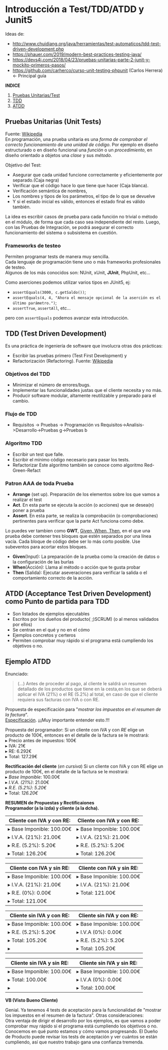 # Introducción a Test/TDD/ATDD y Junit5

Ideas de:
- http://www.chuidiang.org/java/herramientas/test-automaticos/tdd-test-driven-development.php
- https://phauer.com/2019/modern-best-practices-testing-java/
- https://devs4j.com/2018/04/23/pruebas-unitarias-parte-2-junit-y-mockito-primeros-pasos/
- https://github.com/carherco/curso-unit-testing-phpunit (Carlos Herrera)<- Principal guía


**INDICE**    

1. [Pruebas Unitarias/Test](#test)
1. [TDD](#tdd)
1. [ATDD](#atdd)


## Pruebas Unitarias (Unit Tests) <a name="test"></a>
Fuente: [Wikipedia](https://es.wikipedia.org/wiki/Prueba_unitaria)  
En programación, una prueba unitaria es una *forma de comprobar el correcto funcionamiento de una unidad de código*. Por ejemplo en diseño estructurado o en diseño funcional una *función* o un *procedimiento*, en diseño orientado a objetos una *clase* y sus *método*. 

Objetivo del Test:
- Asegurar que cada unidad funcione correctamente y eficientemente por separado.(Caja negra)
- Verificar que el código hace lo que tiene que hacer (Caja blanca).
- Verificación semántica de nombres, 
- Los nombres y tipos de los parámetros, el tipo de lo que se devuelve
- Y si el estado inicial es válido, entonces el estado final es válido también.

La idea es escribir casos de prueba para cada función no trivial o método en el módulo, de forma que cada caso sea independiente del resto. Luego, con las Pruebas de Integración, se podrá asegurar el correcto funcionamiento del sistema o subsistema en cuestión.

### Frameworks de testeo <a name="fw"></a>
Permiten programar tests de manera muy sencilla.  
Cada lenguaje de programación tiene uno o más frameworks profesionales de testeo.  
Algunos de los más conocidos son: NUnit, xUnit, **JUnit**, PhpUnit, etc... 

Como aserciones podemos utilizar varios tipos en JUnit5, ej:
- `assertEquals(3000, c.getSaldo())`;
- `assertEquals(4, 4, "Ahora el mensaje opcional de la aserción es el último parámetro.")`;
- `assertTrue`, `assertAll`, etc... 

pero con `assertEquals` podemos avanzar esta introducción.


## TDD  (Test Driven Development)<a name="tdd"></a>
Es una práctica de ingeniería de software que involucra otras dos prácticas: 
- Escribir las pruebas primero (Test First Development) y 
- Refactorización (Refactoring). 
Fuente: [Wikipedia](https://es.wikipedia.org/wiki/Desarrollo_guiado_por_pruebas)

### Objetivos del TDD 
- Minimizar el número de errores/bugs. 
- Implementar las funcionalidades justas que el cliente necesita y no más. 
- Producir software modular, altamente reutilizable y preparado para el cambio. 

### Flujo de TDD
- Requisitos -> Pruebas -> Programación vs Requisitos->Analisis->Desarrollo->Pruebas g->Pruebas b

### Algoritmo TDD 
- Escribir un test que falle. 
- Escribir el mínimo código necesario para pasar los tests. 
- Refactorizar 
Este algoritmo también se conoce como algoritmo Red-Green-Refact

### Patron  **AAA** de toda Prueba 
- **Arrange** (set up). Preparación de los elementos sobre los que vamos a realizar el test
- **Act**. En esta parte se ejecuta la acción (o acciones) que se desea(n) poner a prueba
- **Assert**. En esta parte, se realiza la comprobación (o comprobaciones) pertinentes para verificar que la parte Act funciona como debe.

Lo puedes ver tambien como **GWT**, [Given, When, Then](https://phauer.com/2019/modern-best-practices-testing-java/), en el que una prueba debe contener tres bloques que estén separados por una línea vacía. Cada bloque de código debe ser lo más corto posible. Use subeventos para acortar estos bloques.

- **Given**(Input): La preparación de la prueba como la creación de datos o la configuración de las burlas
- **When**(Acción): Llama al método o acción que te gusta probar
- **Then** (Salida): Ejecutar aseveraciones para verificar la salida o el comportamiento correcto de la acción.


## ATDD  (Acceptance Test Driven Development) como Punto de partida para TDD<a name="atdd"></a>
- Son listados de ejemplos ejecutables 
- Escritos por los dueños del producto( ;)SCRUM) (o al menos validados por ellos) 
- Se centran en el qué y no en el cómo 
- Ejemplos concretos y certeros 
- Permiten comprobar muy rápido si el programa está cumpliendo los objetivos o no.

## Ejemplo ATDD<a name="eatdd"></a>
Enunciado:
> (...) Antes de proceder al pago, al cliente le saldrá un resumen detallado de los productos que tiene en la cesta,en los que se deberá aplicar el IVA (21%) o el RE (5.2%) al total, en caso de que el cliente requiera sus facturas con IVA o con RE.

Propuesta de especificación para "_mostrar los impuestos en el resumen de la factura_".   
[Especificación](https://es.wikipedia.org/wiki/Especificaci%C3%B3n_de_requisitos_de_software). 
¡¡¡Muy importante entender esto.!!!

Propuesta del programador:
Si un cliente con _IVA_ y con _RE_ elige un producto de 100€, entonces en el detalle de la factura se le mostrará:  
▸ Precio antes de impuestos: 100€  
▸ IVA: 21€  
▸ RE: 6.292€  
▸ Total: 127.29€ 

**Rectificación del cliente** (_en cursiva_) 
Si un cliente con IVA y con RE elige un producto de 100€, en el detalle de la factura se le mostrará:  
▸ _Base Imponible_: 100.00€  
▸ _I.V.A. (21%)_: 21.00€  
▸ _R.E. (5.2%)_: _5.20€_  
▸ Total: _126.20€_ 

**RESUMEN de Propuestas y Rectificaiones**  
**Programador (a la izda) y cliente (a la dcha).**

Cliente con IVA y con RE: | Cliente con IVA y con RE:
--|--
▸ Base Imponible: 100.00€ | ▸ Base Imponible: 100.00€ 
▸ I.V.A. (21%): 21.00€ | ▸ I.V.A. (21%): 21.00€ 
▸ R.E. (5.2%): 5.20€ | ▸ R.E. (5.2%): 5.20€ 
▸ Total: 126.20€ | ▸ Total: 126.20€ 


Cliente con IVA y sin RE: | Cliente con IVA y sin RE:
-- | --
▸ Base Imponible: 100.00€  | ▸ Base Imponible: 100.00€ 
▸ I.V.A. (21%): 21.00€  | ▸ I.V.A. (21%): 21.00€ 
▸ R.E. (0%): 0.00€  |   ▸ Total: 121.00€
▸ Total: 121.00€ | 


Cliente sin IVA y con RE:  | Cliente sin IVA y con RE: 
-- | --
▸ Base Imponible: 100.00€  | ▸ Base Imponible: 100.00€ 
▸ R.E. (5.2%): 5.20€  | ▸ I.V.A (0%): 0.00€ 
▸ Total: 105.20€ | ▸ R.E. (5.2%): 5.20€ 
▸    | ▸ Total: 105.20€


Cliente sin IVA y sin RE: | Cliente sin IVA y sin RE: 
-- | --
▸ Base Imponible: 100.00€  | ▸ Base Imponible: 100.00€ 
▸ Total: 100.00€  | ▸ I.V.A (0%): 0.00€ 
▸   | ▸ Total: 100.00€

**VB (Visto Bueno Cliente)**

Genial. Ya tenemos 4 tests de aceptación para la funcionalidad de "mostrar los impuestos en el resumen de la factura". 
Otras consideraciones:  
Otra ventaja de dirigir el desarrollo por los ejemplos, es que vamos a poder comprobar muy rápido si el programa está cumpliendo los objetivos o no. Conocemos en qué punto estamos y cómo vamos progresando. El Dueño de Producto puede revisar los tests de aceptación y ver cuántos se están cumpliendo, así que nuestro trabajo gana una confianza tremenda.

